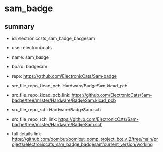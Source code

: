 # sam_badge
 
## summary 
* id: electroniccats_sam_badge_badgesam
* user: electroniccats
* name: sam_badge
* board: badgesam
* repo: https://github.com/ElectronicCats/Sam-badge
* src_file_repo_kicad_pcb: Hardware/BadgeSam.kicad_pcb
* src_file_repo_kicad_pcb_link: https://github.com/ElectronicCats/Sam-badge/tree/master/Hardware/BadgeSam.kicad_pcb


* src_file_repo_sch: Hardware/BadgeSam.sch
* src_file_repo_sch_link: https://github.com/ElectronicCats/Sam-badge/tree/master/Hardware/BadgeSam.sch
* full details link: https://github.com/oomlout/oomlout_oomp_project_bot_v_2/tree/main/projects/electroniccats_sam_badge_badgesam/current_version/working  







